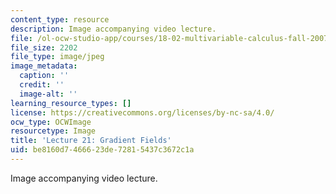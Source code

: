```yaml
---
content_type: resource
description: Image accompanying video lecture.
file: /ol-ocw-studio-app/courses/18-02-multivariable-calculus-fall-2007/be8160d7466623de72815437c3672c1a_21.jpg
file_size: 2202
file_type: image/jpeg
image_metadata:
  caption: ''
  credit: ''
  image-alt: ''
learning_resource_types: []
license: https://creativecommons.org/licenses/by-nc-sa/4.0/
ocw_type: OCWImage
resourcetype: Image
title: 'Lecture 21: Gradient Fields'
uid: be8160d7-4666-23de-7281-5437c3672c1a
---
```

Image accompanying video lecture.